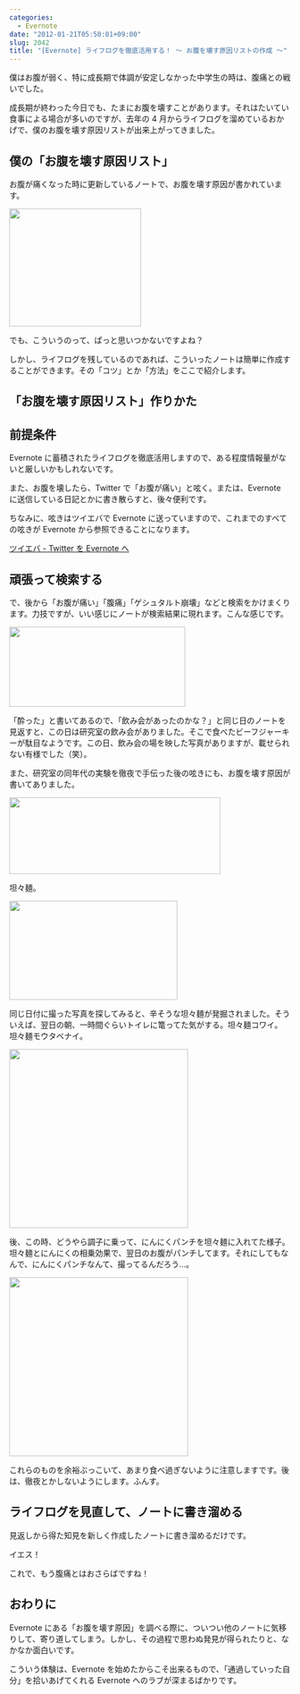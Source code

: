 ```yaml
---
categories:
  - Evernote
date: "2012-01-21T05:50:01+09:00"
slug: 2042
title: "[Evernote] ライフログを徹底活用する！ 〜 お腹を壊す原因リストの作成 〜"
---
```


僕はお腹が弱く、特に成長期で体調が安定しなかった中学生の時は、腹痛との戦いでした。

成長期が終わった今日でも、たまにお腹を壊すことがあります。それはたいてい食事による場合が多いのですが、去年の 4 月からライフログを溜めているおかげで、僕のお腹を壊す原因リストが出来上がってきました。

## 僕の「お腹を壊す原因リスト」

お腹が痛くなった時に更新しているノートで、お腹を壊す原因が書かれています。

<img alt="" src="/images/2012/01/2042_1.png" width="236" height="211">

でも、こういうのって、ぱっと思いつかないですよね？

しかし、ライフログを残しているのであれば、こういったノートは簡単に作成することができます。その「コツ」とか「方法」をここで紹介します。

## 「お腹を壊す原因リスト」作りかた

## 前提条件

Evernote に蓄積されたライフログを徹底活用しますので、ある程度情報量がないと厳しいかもしれないです。

また、お腹を壊したら、Twitter で「お腹が痛い」と呟く。または、Evernote に送信している日記とかに書き散らすと、後々便利です。

ちなみに、呟きはツイエバで Evernote に送っていますので、これまでのすべての呟きが Evernote から参照できることになります。

[ツイエバ - Twitter を Evernote へ](http://twieve.net/)

## 頑張って検索する

で、後から「お腹が痛い」「腹痛」「ゲシュタルト崩壊」などと検索をかけまくります。力技ですが、いい感じにノートが検索結果に現れます。こんな感じです。

<img alt="" src="/images/2012/01/2042_2.png" width="315" height="143">

「酔った」と書いてあるので、「飲み会があったのかな？」と同じ日のノートを見返すと、この日は研究室の飲み会がありました。そこで食べたビーフジャーキーが駄目なようです。この日、飲み会の場を映した写真がありますが、載せられない有様でした（笑）。

また、研究室の同年代の実験を徹夜で手伝った後の呟きにも、お腹を壊す原因が書いてありました。

<img alt="" src="/images/2012/01/2042_3.png" width="378" height="137">

坦々麺。

<img alt="" src="/images/2012/01/2042_4.png" width="301" height="177">

同じ日付に撮った写真を探してみると、辛そうな坦々麺が発掘されました。そういえば、翌日の朝、一時間ぐらいトイレに篭ってた気がする。坦々麺コワイ。坦々麺モウタベナイ。

<img alt="" src="/images/2012/01/2042_5.jpg" width="320" height="320">

後、この時、どうやら調子に乗って、にんにくパンチを坦々麺に入れてた様子。坦々麺とにんにくの相乗効果で、翌日のお腹がパンチしてます。それにしてもなんで、にんにくパンチなんて、撮ってるんだろう…。

<img alt="" src="/images/2012/01/2042_6.jpg" width="320" height="320">

これらのものを余裕ぶっこいて、あまり食べ過ぎないように注意しますです。後は、徹夜とかしないようにします。ふんす。

## ライフログを見直して、ノートに書き溜める

見返しから得た知見を新しく作成したノートに書き溜めるだけです。

イエス！

これで、もう腹痛とはおさらばですね！

## おわりに

Evernote にある「お腹を壊す原因」を調べる際に、ついつい他のノートに気移りして、寄り道してしまう。しかし、その過程で思わぬ発見が得られたりと、なかなか面白いです。

こういう体験は、Evernote を始めたからこそ出来るもので、「通過していった自分」を拾いあげてくれる Evernote へのラブが深まるばかりです。

